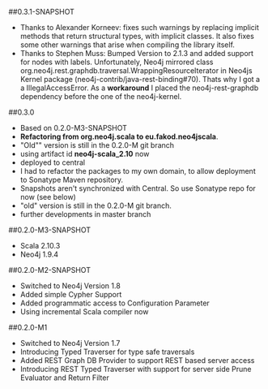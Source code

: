 
##0.3.1-SNAPSHOT
* Thanks to Alexander Korneev: fixes such warnings by replacing implicit methods that return structural types, with implicit classes. It also fixes some other warnings that arise when compiling the library itself.
* Thanks to Stephen Muss: Bumped Version to 2.1.3 and added support for nodes with labels. Unfortunately, Neo4j mirrored class org.neo4j.rest.graphdb.traversal.WrappingResourceIterator in Neo4js Kernel package (neo4j-contrib/java-rest-binding#70). Thats why I got a a IllegalAccessError. As a **workaround** I placed the neo4j-rest-graphdb dependency before the one of the neo4j-kernel.

##0.3.0
* Based on 0.2.0-M3-SNAPSHOT
* **Refactoring from org.neo4j.scala to eu.fakod.neo4jscala**.
* "Old"" version is still in the 0.2.0-M git branch
* using artifact id **neo4j-scala_2.10** now
* deployed to central
* I had to refactor the packages to my own domain, to allow deployment to Sonatype Maven repository.
* Snapshots aren't synchronized with Central. So use Sonatype repo for now (see below)
* "old" version is still in the 0.2.0-M git branch.
* further developments in master branch

##0.2.0-M3-SNAPSHOT
* Scala 2.10.3
* Neo4j 1.9.4

##0.2.0-M2-SNAPSHOT

* Switched to Neo4j Version 1.8
* Added simple Cypher Support
* Added programmatic access to Configuration Parameter
* Using incremental Scala compiler now

##0.2.0-M1

* Switched to Neo4j Version 1.7
* Introducing Typed Traverser for type safe traversals
* Added REST Graph DB Provider to support REST based server access
* Introducing REST Typed Traverser with support for server side Prune Evaluator and Return Filter

